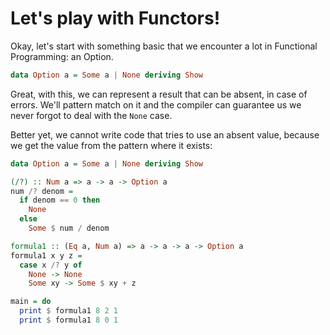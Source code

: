 # Let's play with Functors!

Okay, let's start with something basic that we encounter a lot in Functional Programming: an Option.

```haskell
data Option a = Some a | None deriving Show
```

Great, with this, we can represent a result that can be absent, in case of errors. We'll pattern match on it and the compiler can guarantee us we never forgot to deal with the `None` case.

Better yet, we cannot write code that tries to use an absent value, because we get the value from the pattern where it exists:

```haskell runnable
data Option a = Some a | None deriving Show

(/?) :: Num a => a -> a -> Option a
num /? denom =
  if denom == 0 then
    None
  else
    Some $ num / denom

formula1 :: (Eq a, Num a) => a -> a -> a -> Option a
formula1 x y z =
  case x /? y of
    None -> None
    Some xy -> Some $ xy + z

main = do
  print $ formula1 8 2 1
  print $ formula1 8 0 1
```
